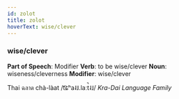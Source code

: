 ```yaml
---
id: zolot
title: zolot
hoverText: wise/clever
---
```


### wise/clever

**Part of Speech**: Modifier
**Verb**: to be wise/clever
**Noun**: wiseness/cleverness
**Modifier**: wise/clever

Thai ฉลาด chà-làat /t͡ɕʰa˨˩.laːt̚˨˩/
*Kra-Dai Language Family*